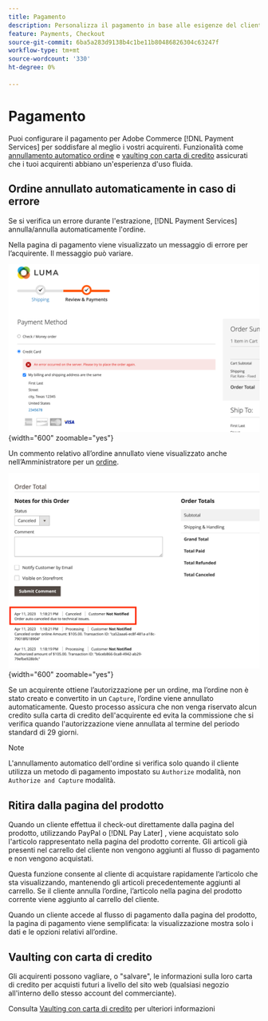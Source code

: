 ```yaml
---
title: Pagamento
description: Personalizza il pagamento in base alle esigenze del cliente.
feature: Payments, Checkout
source-git-commit: 6ba5a283d9138b4c1be11b80486826304c63247f
workflow-type: tm+mt
source-wordcount: '330'
ht-degree: 0%

---
```



# Pagamento

Puoi configurare il pagamento per Adobe Commerce [!DNL Payment Services] per soddisfare al meglio i vostri acquirenti. Funzionalità come [annullamento automatico ordine](#order-auto-voided-if-error) e [vaulting con carta di credito](#credit-card-vaulting) assicurati che i tuoi acquirenti abbiano un&#39;esperienza d&#39;uso fluida.

## Ordine annullato automaticamente in caso di errore

Se si verifica un errore durante l&#39;estrazione, [!DNL Payment Services] annulla/annulla automaticamente l&#39;ordine.

Nella pagina di pagamento viene visualizzato un messaggio di errore per l’acquirente. Il messaggio può variare.

![Errore durante il controllo](assets/user-checkout-error.png "Errore durante l&#39;estrazione"){width="600" zoomable="yes"}

Un commento relativo all’ordine annullato viene visualizzato anche nell’Amministratore per un [ordine](https://experienceleague.adobe.com/docs/commerce-admin/stores-sales/order-management/orders/orders.html?lang=en).

![Commento ordine annullato in Amministratore per ordine](assets/admin-checkout-error.png "Commento ordine annullato in Amministratore per ordine"){width="600" zoomable="yes"}

Se un acquirente ottiene l’autorizzazione per un ordine, ma l’ordine non è stato creato e convertito in un `Capture`, l’ordine viene annullato automaticamente. Questo processo assicura che non venga riservato alcun credito sulla carta di credito dell&#39;acquirente ed evita la commissione che si verifica quando l&#39;autorizzazione viene annullata al termine del periodo standard di 29 giorni.

>[!NOTE]
>
>L&#39;annullamento automatico dell&#39;ordine si verifica solo quando il cliente utilizza un metodo di pagamento impostato su `Authorize` modalità, non `Authorize and Capture` modalità.

## Ritira dalla pagina del prodotto

Quando un cliente effettua il check-out direttamente dalla pagina del prodotto, utilizzando PayPal o [!DNL Pay Later] , viene acquistato solo l&#39;articolo rappresentato nella pagina del prodotto corrente. Gli articoli già presenti nel carrello del cliente non vengono aggiunti al flusso di pagamento e non vengono acquistati.

Questa funzione consente al cliente di acquistare rapidamente l’articolo che sta visualizzando, mantenendo gli articoli precedentemente aggiunti al carrello.
Se il cliente annulla l’ordine, l’articolo nella pagina del prodotto corrente viene aggiunto al carrello del cliente.

Quando un cliente accede al flusso di pagamento dalla pagina del prodotto, la pagina di pagamento viene semplificata: la visualizzazione mostra solo i dati e le opzioni relativi all’ordine.

## Vaulting con carta di credito

Gli acquirenti possono vagliare, o &quot;salvare&quot;, le informazioni sulla loro carta di credito per acquisti futuri a livello del sito web (qualsiasi negozio all&#39;interno dello stesso account del commerciante).

Consulta [Vaulting con carta di credito](vaulting.md) per ulteriori informazioni
